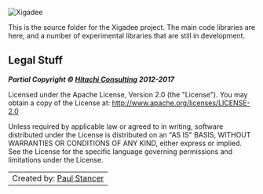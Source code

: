 ![Xigadee](../docs/X2a.png)

This is the source folder for the Xigadee project. The main code libraries are here, and a number of experimental libraries that are still in development.

## Legal Stuff

_**Partial Copyright © [Hitachi Consulting](http://www.hitachiconsulting.com) 2012-2017**_

Licensed under the Apache License, Version 2.0 (the "License").
You may obtain a copy of the License at: http://www.apache.org/licenses/LICENSE-2.0
 
Unless required by applicable law or agreed to in writing, software distributed under the License is distributed on an "AS IS" BASIS, WITHOUT WARRANTIES OR CONDITIONS OF ANY KIND, either express or implied.
See the License for the specific language governing permissions and limitations under the License.


<table><tr> 
<td>Created by: <a href="http://github.com/paulstancer">Paul Stancer</a></td>
</tr></table>
